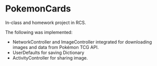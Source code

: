 # PokemonCards
In-class and homework project in RCS. 

The following was implemented:

- NetworkController and ImageController integrated for downloading images and data from Pokémon TCG API.
- UserDefaults for saving Dictionary
- ActivityController for sharing image.
